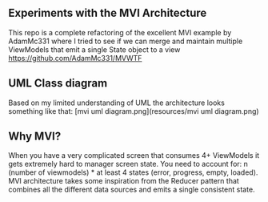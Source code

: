 ## Experiments with the MVI Architecture

This repo is a complete refactoring of the excellent MVI example by AdamMc331 where I tried to see if we can merge and maintain multiple ViewModels that emit a single State object to a view
https://github.com/AdamMc331/MVWTF

## UML Class diagram 
Based on my limited understanding of UML the architecture looks something like that:
[mvi uml diagram.png](resources/mvi uml diagram.png)

## Why MVI?
When you have a very complicated screen that consumes 4+ ViewModels it gets extremely hard to manager screen state. 
You need to account for: n (number of viewmodels) * at least 4 states (error, progress, empty, loaded). 
MVI architecture takes some inspiration from the Reducer pattern that combines all the different data sources and emits a single consistent state.